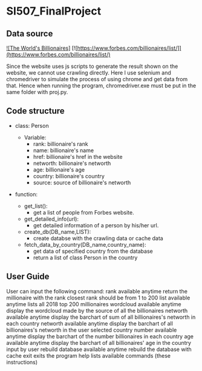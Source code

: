 # SI507_FinalProject

## Data source
[![The World's Billionaires]](https://www.forbes.com/billionaires/list/)
[![https://www.forbes.com/billionaires/list/]](https://www.forbes.com/billionaires/list/)

Since the website uses js scripts to generate the result shown on the website, we cannot use crawling directly. Here I use selenium and 
chromedriver to simulate the process of using chrome and get data from that. Hence when running the program, chromedriver.exe must be put in the same folder with proj.py.


## Code structure
* class: Person
  * Variable: 
    * rank: billionaire's rank
    * name: billionaire's name
    * href: billionaire's href in the website
    * networth: billionaire's networth
    * age: billionaire's age
    * country: billionaire's country
    * source: source of billionaire's networth

* function:
  * get_list():
    * get a list of people from Forbes website.
  * get_detailed_info(url):
    * get detailed information of a person by his/her url.
  * create_db(DB_name,LIST):
    * create databse with the crawling data or cache data
  * fetch_data_by_country(DB_name,country_name):
    * get data of specified country from the database
    * return a list of class Person in the country
    
## User Guide
User can input the following command:
rank <rank>
    available anytime
    return the millionaire with the rank closest rank
    <rank> should be from 1 to 200
list
    available anytime
    lists all 2018 top 200 millionaires 
wordcloud
    available anytime
    display the wordcloud made by the source of all the billionaires
networth
    available anytime
    display the barchart of sum of all billionaires's networth in each country 
networth <country>
    available anytime
    display the barchart of all billionaires's networth in the user selected country
number
    available anytime
    display the barchart of the number billionaires in each country 
age <country>
    available anytime
    display the barchart of all billionaires' age in the country input by user
rebuild database
    available anytime
    rebuild the database with cache
exit
    exits the program
help
    lists available commands (these instructions) 
  
